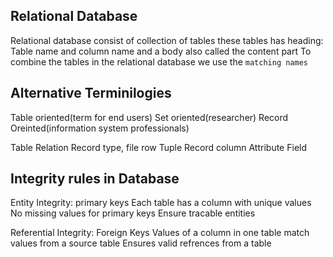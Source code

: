 Relational Database
--------------------
Relational database consist of collection of tables
these tables has heading: Table name and column name and a body also called the content part
To combine the tables in the relational database we use the `matching names`

Alternative Terminilogies
-----------------------------
Table oriented(term for end users)		Set oriented(researcher)		Record Oreinted(information system professionals)	

Table   					Relation     				Record type, file
row     					Tuple	     				Record
column  					Attribute    				Field


Integrity rules in Database
-----------------------------
Entity Integrity: primary keys
	Each table has a column with unique values
	No missing values for primary keys
	Ensure tracable entities

Referential Integrity: Foreign Keys
	Values of a column in one table match values from a source table
	Ensures valid refrences from a table	

